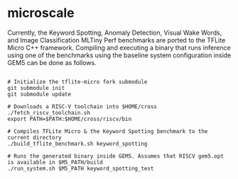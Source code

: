 # microscale

Currently, the Keyword Spotting, Anomaly Detection, Visual Wake Words, and Image Classification MLTiny Perf benchmarks are ported to the TFLite Micro C++ framework. Compiling and executing a binary that runs inference using one of the benchmarks using the baseline system configuration inside GEM5 can be done as follows.

```shell

# Initialize the tflite-micro fork submodule
git submodule init
git submodule update

# Downloads a RISC-V toolchain into $HOME/cross
./fetch_riscv_toolchain.sh     
export PATH=$PATH:$HOME/cross/riscv/bin

# Compiles TFLite Micro & the Keyword Spotting benchmark to the current directory
./build_tflite_benchmark.sh keyword_spotting

# Runs the generated binary inside GEM5. Assumes that RISCV gem5.opt is available in $M5_PATH/build
./run_system.sh $M5_PATH keyword_spotting_test
```
